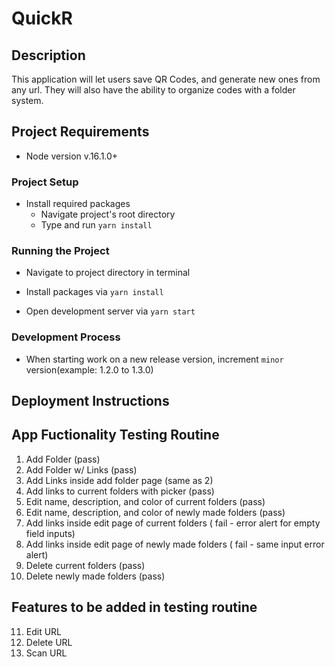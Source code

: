 # QuickR

## Description

This application will let users save QR Codes, and generate new ones from any url. They will also have the ability to organize codes with a folder system.

## Project Requirements

- Node version v.16.1.0+

### Project Setup

- Install required packages
  - Navigate project's root directory
  - Type and run `yarn install`

### Running the Project

- Navigate to project directory in terminal

- Install packages via `yarn install`

- Open development server via `yarn start`

### Development Process

- When starting work on a new release version, increment `minor` version(example: 1.2.0 to 1.3.0)

## Deployment Instructions

## App Fuctionality Testing Routine

1. Add Folder (pass)
2. Add Folder w/ Links (pass)
3. Add Links inside add folder page (same as 2)
4. Add links to current folders with picker (pass)
5. Edit name, description, and color of current folders (pass)
6. Edit name, description, and color of newly made folders (pass)
7. Add links inside edit page of current folders ( fail - error alert for empty field inputs)
8. Add links inside edit page of newly made folders ( fail - same input error alert)
9. Delete current folders (pass)
10. Delete newly made folders (pass)

## Features to be added in testing routine

11. Edit URL
12. Delete URL
13. Scan URL
